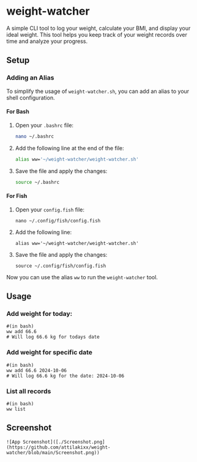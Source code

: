 
# weight-watcher

A simple CLI tool to log your weight, calculate your BMI, and display your ideal weight. This tool helps you keep track of your weight records over time and analyze your progress.

## Setup

### Adding an Alias

To simplify the usage of `weight-watcher.sh`, you can add an alias to your shell configuration.

#### For Bash

1. Open your `.bashrc` file:
    ```bash
    nano ~/.bashrc
    ```

2. Add the following line at the end of the file:
    ```bash
    alias ww='~/weight-watcher/weight-watcher.sh'
    ```

3. Save the file and apply the changes:
    ```bash
    source ~/.bashrc
    ```

#### For Fish

1. Open your `config.fish` file:
    ```fish
    nano ~/.config/fish/config.fish
    ```

2. Add the following line:
    ```fish
    alias ww='~/weight-watcher/weight-watcher.sh'
    ```

3. Save the file and apply the changes:
    ```fish
    source ~/.config/fish/config.fish
    ```

Now you can use the alias `ww` to run the `weight-watcher` tool.

## Usage

### Add weight for today:

    #(in bash)
    ww add 66.6
    # Will log 66.6 kg for todays date

### Add weight for specific date

    #(in bash)
    ww add 66.6 2024-10-06
    # Will log 66.6 kg for the date: 2024-10-06

### List all records

    #(in bash)
    ww list

## Screenshot

    ![App Screenshot]([./Screenshot.png](https://github.com/attilakixx/weight-watcher/blob/main/Screenshot.png))


